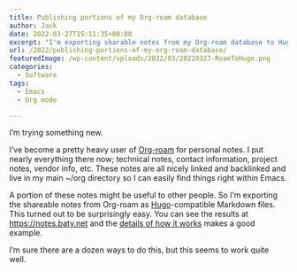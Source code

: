 ```yaml
---
title: Publishing portions of my Org-roam database
author: Jack
date: 2022-03-27T15:11:35+00:00
excerpt: "I'm exporting sharable notes from my Org-roam database to Hugo-compatible files and publishing the results as a standalone website."
url: /2022/publishing-portions-of-my-org-roam-database/
featuredImage: /wp-content/uploads/2022/03/20220327-RoamToHugo.png
categories:
  - Software
tags:
  - Emacs
  - Org mode

---
```

I&#8217;m trying something new.

I’ve become a pretty heavy user of&nbsp;[Org-roam][1]&nbsp;for personal notes. I put nearly everything there now; technical notes, contact information, project notes, vendor info, etc. These notes are all nicely linked and backlinked and live in my main ~/org directory so I can easily find things right within Emacs.

A portion of these notes might be useful to other people. So I&#8217;m exporting the shareable notes from Org-roam as [Hugo][2]-compatible Markdown files. This turned out to be surprisingly easy. You can see the results at <https://notes.baty.net> and the [details of how it works][3] makes a good example.

I&#8217;m sure there are a dozen ways to do this, but this seems to work quite well.

 [1]: https://www.orgroam.com/
 [2]: https://gohugo.io/
 [3]: https://notes.baty.net/notes/publishing_portions_of_my_org_roam_database/
